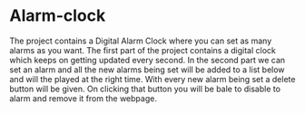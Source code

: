 # Alarm-clock
The project contains a Digital Alarm Clock where you can set as many alarms as you want. 
The first part of the project contains a digital clock which keeps on getting updated every second. 
In the second part we can set an alarm and all the new alarms being set will be added to a list below and will the played at the right time. 
With every new alarm being set a delete button will be given. On clicking that button you will be bale to disable to alarm and remove it from the webpage.
